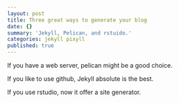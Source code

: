 ```yaml
---
layout: post
title: Three great ways to generate your blog
date: {}
summary: 'Jekyll, Pelican, and rstuido.'
categories: jekyll pixyll
published: true
---
```




If you have a web server, pelican might be a good choice.

If you like to use github, Jekyll absolute is the best.

If you use rstudio, now it offer a site generator.
